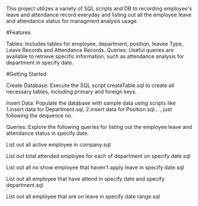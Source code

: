 This project utilizes a variety of SQL scripts and DB to recording employee's leave and attendance record everyday and listing out all the employee leave and attendance status for managment analysis usage.

#Features

Tables: Includes tables for employee, department, position, leavee Type, Leave Records and Attendance Records.
Queries: Useful queries are available to retrieve specific information, such as attendance analysis for department in specify date.

#Getting Started

Create Database: Execute the SQL script createTable.sql to create all necessary tables, including primary and foreign keys.

Insert Data: Populate the database with sample data using scripts like 1.insert data for Department.sql, 2.insert data for Position.sql... , just following the dequence no.

Queries: Explore the following queries for listing out the employee leave and attendance status in specify date.

List out all active employee in company.sql

List out total attended employee for each of department on specify date.sql

List out all no show employee that haven't apply leave in specify date.sql

List out all employee that have attend in specify date and specify department.sql

List out all employee that are on leave in specify date range.sql
